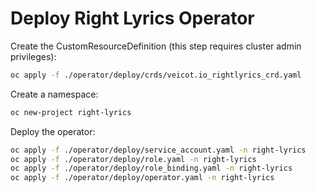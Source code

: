 # Deploy Right Lyrics Operator

Create the CustomResourceDefinition (this step requires cluster admin privileges):

```bash
oc apply -f ./operator/deploy/crds/veicot.io_rightlyrics_crd.yaml
```

Create a namespace:

```bash
oc new-project right-lyrics
```

Deploy the operator:

```bash
oc apply -f ./operator/deploy/service_account.yaml -n right-lyrics
oc apply -f ./operator/deploy/role.yaml -n right-lyrics
oc apply -f ./operator/deploy/role_binding.yaml -n right-lyrics
oc apply -f ./operator/deploy/operator.yaml -n right-lyrics
```